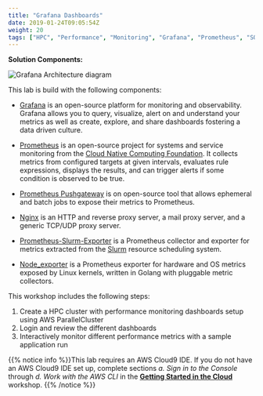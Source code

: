 ```yaml
---
title: "Grafana Dashboards"
date: 2019-01-24T09:05:54Z
weight: 20
tags: ["HPC", "Performance", "Monitoring", "Grafana", "Prometheus", "SQS"]
---
```


**Solution Components:**

![Grafana Architecture diagram](/images/monitoring/grafana-architecture.png)

This lab is build with the following components:

* [Grafana](https://github.com/grafana/grafana) is an open-source platform for monitoring and observability. Grafana allows you to query, visualize, alert on and understand your metrics as well as create, explore, and share dashboards fostering a data driven culture.

* [Prometheus](https://github.com/prometheus/prometheus/) is an open-source project for systems and service monitoring from the [Cloud Native Computing Foundation](https://cncf.io/). It collects metrics from configured targets at given intervals, evaluates rule expressions, displays the results, and can trigger alerts if some condition is observed to be true.

* [Prometheus Pushgateway](https://github.com/prometheus/pushgateway/) is on open-source tool that allows ephemeral and batch jobs to expose their metrics to Prometheus.

* [Nginx](http://nginx.org/) is an HTTP and reverse proxy server, a mail proxy server, and a generic TCP/UDP proxy server.

* [Prometheus-Slurm-Exporter](https://github.com/vpenso/prometheus-slurm-exporter/) is a Prometheus collector and exporter for metrics extracted from the [Slurm](https://slurm.schedmd.com/overview.html) resource scheduling system.

* [Node_exporter](https://github.com/prometheus/node_exporter) is a Prometheus exporter for hardware and OS metrics exposed by Linux kernels, written in Golang with pluggable metric collectors.

This workshop includes the following steps:

1. Create a HPC cluster with performance monitoring dashboards setup using AWS ParallelCluster
2. Login and review the different dashboards
3. Interactively monitor different performance metrics with a sample application run

{{% notice info %}}This lab requires an AWS Cloud9 IDE. If you do not have an AWS Cloud9 IDE set up, complete sections *a. Sign in to the Console* through *d. Work with the AWS CLI* in the [**Getting Started in the Cloud**](/02-aws-getting-started.html) workshop.
{{% /notice %}}
